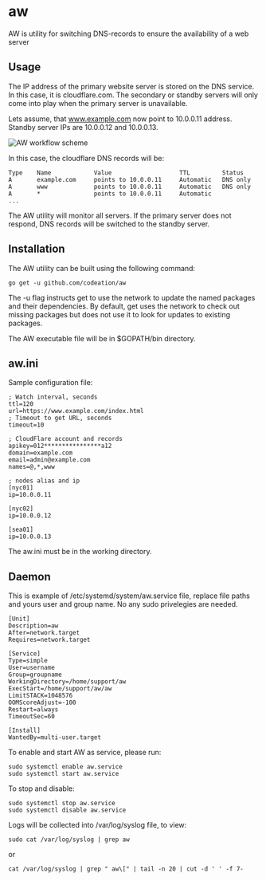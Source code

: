 # aw

AW is utility for switching DNS-records to ensure the availability of a web server

## Usage

The IP address of the primary website server is stored on the DNS service. In this case, it is cloudflare.com.
The secondary or standby servers will only come into play when the primary server is unavailable.

Lets assume, that www.example.com now point to 10.0.0.11 address.
Standby server IPs are 10.0.0.12 and 10.0.0.13.

![AW workflow scheme](https://codeation.github.io/pages/images/aw_scheme.png)

In this case, the cloudflare DNS records will be:

```
Type    Name            Value                   TTL         Status
A       example.com     points to 10.0.0.11     Automatic   DNS only
A       www             points to 10.0.0.11     Automatic   DNS only
A       *               points to 10.0.0.11     Automatic
...
```

The AW utility will monitor all servers.
If the primary server does not respond, DNS records will be switched to the standby server.

## Installation

The AW utility can be built using the following command:

```
go get -u github.com/codeation/aw
```

The -u flag instructs get to use the network to update the named packages and their dependencies.
By default, get uses the network to check out missing packages but does not use it to look for updates
to existing packages.

The AW executable file will be in $GOPATH/bin directory.

## aw.ini

Sample configuration file:

```
; Watch interval, seconds
ttl=120
url=https://www.example.com/index.html
; Timeout to get URL, seconds
timeout=10

; CloudFlare account and records
apikey=012****************a12
domain=example.com
email=admin@example.com
names=@,*,www

; nodes alias and ip
[nyc01]
ip=10.0.0.11

[nyc02]
ip=10.0.0.12

[sea01]
ip=10.0.0.13
```

The aw.ini must be in the working directory.

## Daemon

This is example of /etc/systemd/system/aw.service file, replace file paths and yours user and group name.
No any sudo privelegies are needed.

```
[Unit]
Description=aw
After=network.target
Requires=network.target

[Service]
Type=simple
User=username
Group=groupname
WorkingDirectory=/home/support/aw
ExecStart=/home/support/aw/aw
LimitSTACK=1048576
OOMScoreAdjust=-100
Restart=always
TimeoutSec=60

[Install]
WantedBy=multi-user.target
```

To enable and start AW as service, please run:

```
sudo systemctl enable aw.service
sudo systemctl start aw.service
```

To stop and disable:

```
sudo systemctl stop aw.service
sudo systemctl disable aw.service
```

Logs will be collected into /var/log/syslog file, to view:

```
sudo cat /var/log/syslog | grep aw
```

or

```
cat /var/log/syslog | grep " aw\[" | tail -n 20 | cut -d ' ' -f 7-
```
